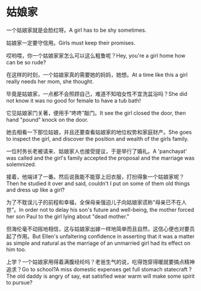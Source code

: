 # 姑娘家

<p><span class="chinese">一个姑娘家就是会脸红呀。</span><span class="english">A girl has to be shy sometimes.</span></p>

<p><span class="chinese">姑娘家一定要守信用。</span><span class="english">Girls must keep their promises.</span></p>

<p><span class="chinese">哎哟喂，你一个姑娘家家怎么可以这么粗鲁呢？</span><span class="english">Hey, you're a girl home how can be so rude?</span></p>

<p><span class="chinese">在这样的时刻，一个姑娘家真的需要她的妈妈，她想。</span><span class="english">At a time like this a girl really needs her mom, she thought.</span></p>

<p><span class="chinese">毕竟是姑娘家，一点都不会照顾自己，难道不知咱女性不宜洗盆浴吗？</span><span class="english">She did not know it was no good for female to have a tub bath!</span></p>

<p><span class="chinese">它见姑娘家门关著，便用手“咚咚”敲门。</span><span class="english">It see the girl closed the door, then hand "pound" knock on the door.</span></p>

<p><span class="chinese">她去相看一下那位姑娘，并且还要查看姑娘家的地位权势和家庭财产。</span><span class="english">She goes to inspect the girl, and discover the position and wealth of the girls family.</span></p>

<p><span class="chinese">一位村务长老被请来、姑娘家人也接受提议，于是举行了婚礼。</span><span class="english">A 'panchayat' was called and the girl's family accepted the proposal and the marriage was solemnized.</span></p>

<p><span class="chinese">接着，他端详了一番。然后说我能不能穿上旧衣服，打扮得象一个姑娘家呢？</span><span class="english">Then he studied it over and said, couldn't I put on some of them old things and dress up like a girl?</span></p>

<p><span class="chinese">为了不耽误儿子的前程和幸福，全保母亲强迫儿子向姑娘家谎称“母亲已不在人世”。</span><span class="english">In order not to delay his son's future and well-being, the mother forced her son Paul to the girl lying about "dead mother."</span></p>

<p><span class="chinese">但海伦毫不动摇地相信，这与姑娘家出嫁一样地简单而且自然，这信心便也对要员起了作用。</span><span class="english">But Ellen's unfaltering confidence in asserting that it was a matter as simple and natural as the marriage of an unmarried girl had its effect on him too.</span></p>

<p><span class="chinese">上学？一个姑娘家用得着满腹经纶吗？老爸生气的说，吃得饱穿得暖就要搞点精神追求？</span><span class="english">Go to school?A miss domestic expenses get full stomach statecraft ?The old daddy is angry of say, eat satisfied wear warm will make some spirit to pursue?</span></p>


